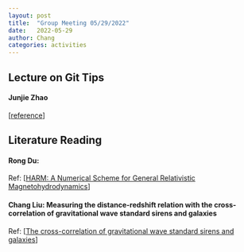 ```yaml
---
layout: post
title:  "Group Meeting 05/29/2022"
date:   2022-05-29
author: Chang
categories: activities
---
```


## Lecture on Git Tips 

#### Junjie Zhao

[[reference](https://git-scm.com/)]


## Literature Reading

#### Rong Du: 
 
Ref: [[HARM: A Numerical Scheme for General Relativistic Magnetohydrodynamics](https://arxiv.org/abs/astro-ph/0301509)]

#### Chang Liu: Measuring the distance-redshift relation with the cross-correlation of gravitational wave standard sirens and galaxies

Ref: [[The cross-correlation of gravitational wave standard sirens and galaxies](https://journals.aps.org/prd/abstract/10.1103/PhysRevD.93.083511)]
 
 


